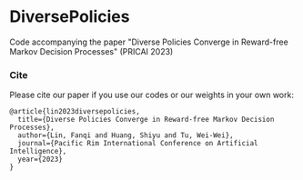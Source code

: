 # DiversePolicies
Code accompanying the paper "Diverse Policies Converge in Reward-free Markov Decision Processes" (PRICAI 2023)






### Cite

Please cite our paper if you use our codes or our weights in your own work:

```
@article{lin2023diversepolicies,
  title={Diverse Policies Converge in Reward-free Markov Decision Processes},
  author={Lin, Fanqi and Huang, Shiyu and Tu, Wei-Wei},
  journal={Pacific Rim International Conference on Artificial Intelligence},
  year={2023}
}
```
